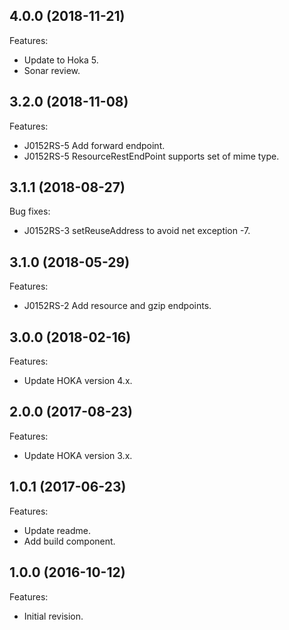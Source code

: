 ## 4.0.0 (2018-11-21)

Features:
  - Update to Hoka 5.
  - Sonar review.

## 3.2.0 (2018-11-08)

Features:
  - J0152RS-5 Add forward endpoint.
  - J0152RS-5 ResourceRestEndPoint supports set of mime type.

## 3.1.1 (2018-08-27)

Bug fixes:
  - J0152RS-3 setReuseAddress to avoid net exception -7.

## 3.1.0 (2018-05-29)

Features:
  - J0152RS-2 Add resource and gzip endpoints.
  
## 3.0.0 (2018-02-16)

Features:
  - Update HOKA version 4.x.
  
## 2.0.0 (2017-08-23)

Features:
  - Update HOKA version 3.x.

## 1.0.1 (2017-06-23)

Features:
  - Update readme.
  - Add build component.
  
## 1.0.0 (2016-10-12)

Features:
  - Initial revision.

<!--
	Markdown
	Copyright 2014-2018 IS2T. All rights reserved.
	IS2T PROPRIETARY/CONFIDENTIAL. Use is subject to license terms.
-->
